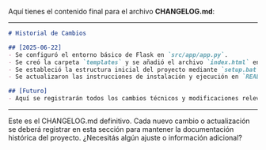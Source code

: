 Aquí tienes el contenido final para el archivo **CHANGELOG.md**:

---

```markdown
# Historial de Cambios

## [2025-06-22]
- Se configuró el entorno básico de Flask en `src/app/app.py`.
- Se creó la carpeta `templates` y se añadió el archivo `index.html` en `src/app/templates`.
- Se estableció la estructura inicial del proyecto mediante `setup.bat`.
- Se actualizaron las instrucciones de instalación y ejecución en `README.md` y `guia_desarrollo.md`.

## [Futuro]
- Aquí se registrarán todos los cambios técnicos y modificaciones relevantes conforme evolucione el proyecto.
```

---

Este es el CHANGELOG.md definitivo. Cada nuevo cambio o actualización se deberá registrar en esta sección para mantener la documentación histórica del proyecto. ¿Necesitás algún ajuste o información adicional?
